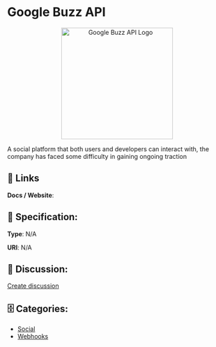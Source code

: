 # Google Buzz API
<p align="center">
    <img width="256" src="https://raw.githubusercontent.com/apis-list/apis-list/main/apis/google-buzz-api/logo_256x256.png" alt="Google Buzz API Logo"/>
</p>

A social platform that both users and developers can interact with, the company has faced some difficulty in gaining ongoing traction

##  🔗 Links
**Docs / Website**: 

## 🧬 Specification:
**Type**: N/A

**URI**: N/A

## 💬 Discussion:
[Create discussion](https://github.com/apis-list/apis-list/discussions/new)

## 🗄️ Categories:
- [Social](https://github.com/apis-list/apis-list#social)
- [Webhooks](https://github.com/apis-list/apis-list#webhooks)



